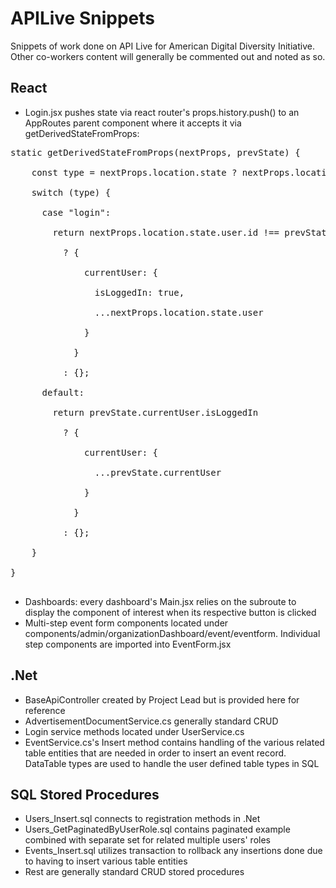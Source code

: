 # APILive Snippets
Snippets of work done on API Live for American Digital Diversity Initiative. Other co-workers content will generally be commented out and noted as so.

## React
- Login.jsx pushes state via react router's props.history.push() to an AppRoutes parent component where it accepts it via getDerivedStateFromProps:<br />
<pre>
static getDerivedStateFromProps(nextProps, prevState) {<br />
    const type = nextProps.location.state ? nextProps.location.state.type : "";<br />
    switch (type) {<br />
      case "login":<br />
        return nextProps.location.state.user.id !== prevState.currentUser.id<br />
          ? {<br />
              currentUser: {<br />
                isLoggedIn: true,<br />
                ...nextProps.location.state.user<br />
              }<br />
            }<br />
          : {};<br />
      default:<br />
        return prevState.currentUser.isLoggedIn<br />
          ? {<br />
              currentUser: {<br />
                ...prevState.currentUser<br />
              }<br />
            }<br />
          : {};<br />
    }<br />
}<br />
</pre>
- Dashboards: every dashboard's Main.jsx relies on the subroute to display the component of interest when its respective button is clicked
- Multi-step event form components located under components/admin/organizationDashboard/event/eventform. Individual step components are imported into EventForm.jsx

## .Net
- BaseApiController created by Project Lead but is provided here for reference
- AdvertisementDocumentService.cs generally standard CRUD
- Login service methods located under UserService.cs
- EventService.cs's Insert method contains handling of the various related table entities that are needed in order to insert an event record. DataTable types are used to handle the user defined table types in SQL

## SQL Stored Procedures
- Users_Insert.sql connects to registration methods in .Net
- Users_GetPaginatedByUserRole.sql contains paginated example combined with separate set for related multiple users' roles
- Events_Insert.sql utilizes transaction to rollback any insertions done due to having to insert various table entities
- Rest are generally standard CRUD stored procedures 
